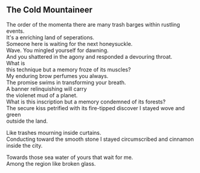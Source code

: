 The Cold Mountaineer
--------------------
The order of the momenta there are many trash barges within rustling events.  
It's a enriching land of seperations.  
Someone here is waiting for the next honeysuckle.  
Wave. You mingled yourself for dawning.  
And you shattered in the agony and responded a devouring throat.  
What is  
this technique but a memory froze of its muscles?  
My enduring brow perfumes you always.  
The promise swims in transforming your breath.  
A banner relinquishing will carry  
the violenet mud of a planet.  
What is this inscription but a memory condemned of its forests?  
The secure kiss petrified with its fire-tipped discover I stayed wove and green  
outside the land.  
  
Like trashes mourning inside curtains.  
Conducting toward the smooth stone I stayed circumscribed and cinnamon  
inside the city.  
  
Towards those sea water of yours that wait for me.  
Among the region like broken glass.  
